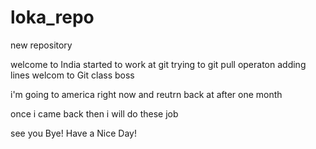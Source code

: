# loka_repo
new repository



welcome to India
started to work at git
trying to git pull operaton
adding lines
welcom to Git class boss

i'm going to america right now
and reutrn back at after one month


once i came back then i will do these job

see you Bye! Have a Nice Day!

